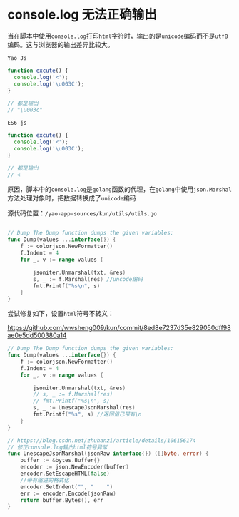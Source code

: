 # console.log 无法正确输出

当在脚本中使用`console.log`打印`html`字符时，输出的是`unicode`编码而不是`utf8`编码。这与浏览器的输出差异比较大。

`Yao Js`

```js
function excute() {
  console.log('<');
  console.log('\u003C');
}

// 都是输出
// "\u003c"
```

`ES6 js`

```js
function excute() {
  console.log('<');
  console.log('\u003C');
}

// 都是输出
// <
```

原因，脚本中的`console.log`是`golang`函数的代理，在`golang`中使用`json.Marshal`方法处理对象时，把数据转换成了`unicode`编码

源代码位置：`/yao-app-sources/kun/utils/utils.go`

```go

// Dump The Dump function dumps the given variables:
func Dump(values ...interface{}) {
	f := colorjson.NewFormatter()
	f.Indent = 4
	for _, v := range values {

		jsoniter.Unmarshal(txt, &res)
		s, _ := f.Marshal(res) //uncode编码
		fmt.Printf("%s\n", s)
	}
}
```

尝试修复如下，设置`html`符号不转义：

https://github.com/wwsheng009/kun/commit/8ed8e7237d35e829050dff98ae0e5dd500380a14

```go
// Dump The Dump function dumps the given variables:
func Dump(values ...interface{}) {
	f := colorjson.NewFormatter()
	f.Indent = 4
	for _, v := range values {

		jsoniter.Unmarshal(txt, &res)
		// s, _ := f.Marshal(res)
		// fmt.Printf("%s\n", s)
		s, _ := UnescapeJsonMarshal(res)
		fmt.Printf("%s", s) //返回值已带有\n
	}
}

// https://blog.csdn.net/zhuhanzi/article/details/106156174
// 修正console.log输出html符号异常
func UnescapeJsonMarshal(jsonRaw interface{}) ([]byte, error) {
	buffer := &bytes.Buffer{}
	encoder := json.NewEncoder(buffer)
	encoder.SetEscapeHTML(false)
	//带有缩进的格式化
	encoder.SetIndent("", "    ")
	err := encoder.Encode(jsonRaw)
	return buffer.Bytes(), err
}

```
